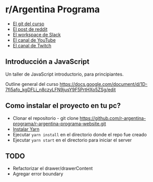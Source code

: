 # r/Argentina Programa

- [El git del curso](https://github.com/r-argentina-programa/introduccion-a-js/)
- [El post de reddit](https://www.reddit.com/r/argentina/comments/d9wzkh/alguno_que_ande_corto_de_guita_pero_muy/)
- [El workspace de Slack](https://rargentinaprograma.slack.com)
- [El canal de YouTube](https://www.youtube.com/channel/UCXfQLgiBQPIzBp8-nRsG0KA)
- [El canal de Twitch](https://www.twitch.tv/rargentinaprograma/)

## Introducción a JavaScript

Un taller de JavaScript introductorio, para principiantes.

Outline general del curso https://docs.google.com/document/d/1D-7fi5afo_kgDFLi_n8czyLFN9jusY9F5PrtHXo5ZSg/edit

## Como instalar el proyecto en tu pc?

- Clonar el repositorio - git clone https://github.com/r-argentina-programa/r-argentina-programa-website.git
- [Instalar Yarn](https://yarnpkg.com/lang/en/docs/install)
- Ejecutar `yarn install` en el directorio donde el repo fue creado
- Ejecutar `yarn start` en el directorio para iniciar el server

## TODO

- Refactorizar el drawer/drawerContent
- Agregar error boundary
